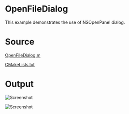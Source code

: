 # OpenFileDialog

This example demonstrates the use of NSOpenPanel dialog.

# Source

[OpenFileDialog.m](./OpenFileDialog.m)

[CMakeLists.txt](./CMakeLists.txt)

# Output

![Screenshot](../../../docs/Pictures/OpenFileDialog.png)

![Screenshot](../../../docs/Pictures/OpenFileDialogDark.png)
